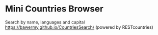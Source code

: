 # Mini Countries Browser
Search by name, languages and capital
https://bawermy.github.io/CountriesSearch/
(powered by RESTcountries)
